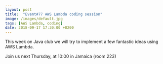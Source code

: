 ```yaml
---
layout: post
title:  "Event#77 AWS Lambda coding session"
image: /images/default.jpg
tags: [AWS Lambda, coding]
date: 2018-09-17 17:30:00 +0200
---
```


This week on Java club we will try to implement a few fantastic ideas using AWS Lambda.[]()

Join us next Thursday, at 10:00 in Jamaica (room 223)
